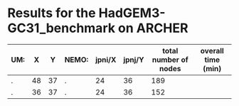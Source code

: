 # Results for the HadGEM3-GC31_benchmark on ARCHER

UM: | X | Y | NEMO: | jpni/X | jpnj/Y | total number of nodes | overall time (min)
---- | -------|--------|---------|--------|----------|-------|----
 .  | 48 | 37 | .| 24 |36 | 189 | 
 .  | 36 | 37 | .| 24 |36 | 152 |

 
